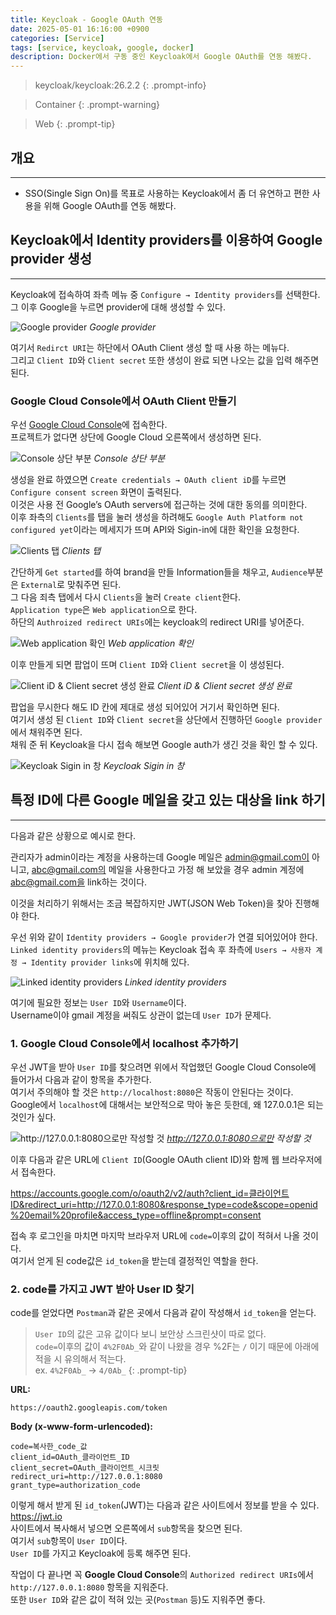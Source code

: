 ```yaml
---
title: Keycloak - Google OAuth 연동
date: 2025-05-01 16:16:00 +0900
categories: [Service]
tags: [service, keycloak, google, docker]
description: Docker에서 구동 중인 Keycloak에서 Google OAuth를 연동 해봤다.
---
```


>keycloak/keycloak:26.2.2
{: .prompt-info}

>Container
{: .prompt-warning}

>Web
{: .prompt-tip}

## 개요
---

* SSO(Single Sign On)를 목표로 사용하는 Keycloak에서 좀 더 유연하고 편한 사용을 위해 Google OAuth를 연동 해봤다.

## Keycloak에서 Identity providers를 이용하여 Google provider 생성
---

Keycloak에 접속하여 좌측 메뉴 중 `Configure → Identity providers`를 선택한다.  
그 이후 Google을 누르면 provider에 대해 생성할 수 있다.

![Google provider](/assets/img/post/service/2025-05-01-keycloak-integrate_google_oauth/1.png)
_Google provider_

여기서 `Redirct URI`는 하단에서 OAuth Client 생성 할 때 사용 하는 메뉴다.  
그리고 `Client ID`와 `Client secret` 또한 생성이 완료 되면 나오는 값을 입력 해주면 된다.

### Google Cloud Console에서 OAuth Client 만들기

우선 [Google Cloud Console](https://console.cloud.google.com/apis/credentials)에 접속한다.  
프로젝트가 없다면 상단에 Google Cloud 오른쪽에서 생성하면 된다.

![Console 상단 부분](/assets/img/post/service/2025-05-01-keycloak-integrate_google_oauth/2.png)
_Console 상단 부분_

생성을 완료 하였으면 `Create credentials → OAuth client iD`를 누르면 `Configure consent screen` 화면이 출력된다.  
이것은 사용 전 Google’s OAuth servers에 접근하는 것에 대한 동의를 의미한다.  
이후 좌측의 `Clients`를 탭을 눌러 생성을 하려해도 `Google Auth Platform not configured yet`이라는 메세지가 뜨며 API와 Sigin-in에 대한 확인을 요청한다.

![Clients 탭](/assets/img/post/service/2025-05-01-keycloak-integrate_google_oauth/3.png)
_Clients 탭_

간단하게 `Get started`를 하여 brand을 만들 Information들을 채우고, `Audience`부분은 `External`로 맞춰주면 된다.  
그 다음 죄측 탭에서 다시 `Clients`을 눌러 `Create client`한다.  
`Application type`은 `Web application`으로 한다.  
하단의 `Authroized redirect URIs`에는 keycloak의 redirect URI를 넣어준다.

![Web application 확인](/assets/img/post/service/2025-05-01-keycloak-integrate_google_oauth/4.png)
_Web application 확인_

이후 만들게 되면 팝업이 뜨며 `Client ID`와 `Client secret`을 이 생성된다.

![Client iD & Client secret 생성 완료](/assets/img/post/service/2025-05-01-keycloak-integrate_google_oauth/5.png)
_Client iD & Client secret 생성 완료_

팝업을 무시한다 해도 ID 칸에 제대로 생성 되어있어 거기서 확인하면 된다.  
여기서 생성 된 `Client ID`와 `Client secret`을 상단에서 진행하던 `Google provider`에서 채워주면 된다.  
채워 준 뒤 Keycloak을 다시 접속 해보면 Google auth가 생긴 것을 확인 할 수 있다.

![Keycloak Sigin in 창](/assets/img/post/service/2025-05-01-keycloak-integrate_google_oauth/6.png)
_Keycloak Sigin in 창_

## 특정 ID에 다른 Google 메일을 갖고 있는 대상을 link 하기
---

다음과 같은 상황으로 예시로 한다.

관리자가 admin이라는 계정을 사용하는데 Google 메일은 admin@gmail.com이 아니고, abc@gmail.com의 메일을 사용한다고 가정 해 보았을 경우 admin 계정에 abc@gmail.com을 link하는 것이다.

이것을 처리하기 위해서는 조금 복잡하지만 JWT(JSON Web Token)을 찾아 진행해야 한다.

우선 위와 같이 `Identity providers → Google provider`가 연결 되어있어야 한다.  
`Linked identity providers`의 메뉴는 Keycloak 접속 후 좌측에 `Users → 사용자 계정 → Identity provider links`에 위치해 있다.

![Linked identity providers](/assets/img/post/service/2025-05-01-keycloak-integrate_google_oauth/7.png)
_Linked identity providers_

여기에 필요한 정보는 `User ID`와 `Username`이다.  
Username이야 gmail 계정을 써줘도 상관이 없는데 `User ID`가 문제다.

### 1. Google Cloud Console에서 localhost 추가하기

우선 JWT을 받아 `User ID`를 찾으려면 위에서 작업했던 Google Cloud Console에 들어가서 다음과 같이 항목을 추가한다.  
여기서 주의해야 할 것은 `http://localhost:8080`은 작동이 안된다는 것이다.  
Google에서 `localhost`에 대해서는 보안적으로 막아 놓은 듯한데, 왜 127.0.0.1은 되는 것인가 싶다.

![http://127.0.0.1:8080으로만 작성할 것](/assets/img/post/service/2025-05-01-keycloak-integrate_google_oauth/8.png)
_http://127.0.0.1:8080으로만 작성할 것_

이후 다음과 같은 URL에 `Client ID`(Google OAuth client ID)와 함께 웹 브라우저에서 접속한다.

<https://accounts.google.com/o/oauth2/v2/auth?client_id=클라이언트ID&redirect_uri=http://127.0.0.1:8080&response_type=code&scope=openid%20email%20profile&access_type=offline&prompt=consent>

접속 후 로그인을 마치면 마지막 브라우저 URL에 `code=`이후의 값이 적혀서 나올 것이다.  
여기서 얻게 된 code값은 `id_token`을 받는데 결정적인 역할을 한다.

### 2. code를 가지고 JWT 받아 User ID 찾기

code를 얻었다면 `Postman`과 같은 곳에서 다음과 같이 작성해서 `id_token`을 얻는다.

>`User ID`의 값은 고유 값이다 보니 보안상 스크린샷이 따로 없다.  
`code=`이후의 값이 `4%2F0Ab_`와 같이 나왔을 경우 %2F는 `/` 이기 때문에 아래에 적을 시 유의해서 적는다.  
ex. `4%2F0Ab_` → `4/0Ab_`
{: .prompt-tip}

**URL:**

```plaintext
https://oauth2.googleapis.com/token
```

**Body (x-www-form-urlencoded):**

```plaintext
code=복사한_code_값
client_id=OAuth_클라이언트_ID
client_secret=OAuth_클라이언트_시크릿
redirect_uri=http://127.0.0.1:8080
grant_type=authorization_code
```

이렇게 해서 받게 된 `id_token`(JWT)는 다음과 같은 사이트에서 정보를 받을 수 있다.  
<https://jwt.io>  
사이트에서 복사해서 넣으면 오른쪽에서 `sub`항목을 찾으면 된다.  
여기서 `sub`항목이 `User ID`이다.  
`User ID`를 가지고 Keycloak에 등록 해주면 된다.

작업이 다 끝나면 꼭 **Google Cloud Console**의 `Authorized redirect URIs`에서 `http://127.0.0.1:8080` 항목을 지워준다.  
또한 `User ID`와 같은 값이 적혀 있는 곳(`Postman` 등)도 지워주면 좋다.